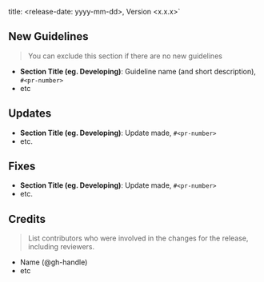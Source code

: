 title: <release-date: yyyy-mm-dd>, Version <x.x.x>`

## New Guidelines

>You can exclude this section if there are no new guidelines

- **Section Title (eg. Developing)**: Guideline name (and short description), `#<pr-number>`
- etc

## Updates

- **Section Title (eg. Developing)**: Update made, `#<pr-number>`
- etc.

## Fixes

- **Section Title (eg. Developing)**: Update made, `#<pr-number>`
- etc.

## Credits

>List contributors who were involved in the changes for the release, including reviewers.

- Name (@gh-handle)
- etc
